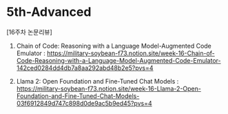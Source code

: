 # 5th-Advanced
[16주차 논문리뷰]
1) Chain of Code: Reasoning with a Language Model-Augmented Code Emulator
   : https://military-soybean-f73.notion.site/week-16-Chain-of-Code-Reasoning-with-a-Language-Model-Augmented-Code-Emulator-142ced0284dd4db7a8aa292abd48b2e5?pvs=4

2) Llama 2: Open Foundation and Fine-Tuned Chat Models
   : https://military-soybean-f73.notion.site/week-16-Llama-2-Open-Foundation-and-Fine-Tuned-Chat-Models-03f6912849d747c898d0de9ac5b9ed45?pvs=4
